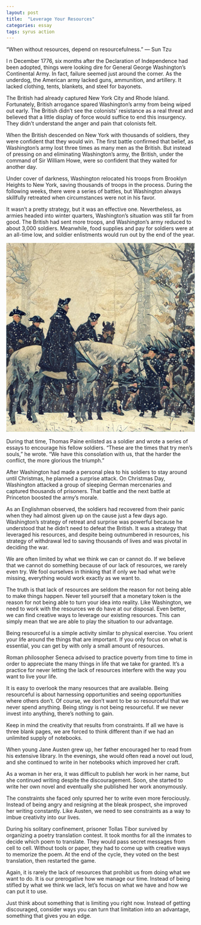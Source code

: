 ```yaml
---
layout: post
title:  "Leverage Your Resources"
categories: essay
tags: syrus action
---
```


“When without resources, depend on resourcefulness.”
— Sun Tzu

I n December 1776, six months after the Declaration of Independence had been adopted, things were looking dire for General George Washington’s Continental Army. In fact, failure seemed just around the corner. As the underdog, the American army lacked guns, ammunition, and artillery. It lacked clothing, tents, blankets, and steel for bayonets.

The British had already captured New York City and Rhode Island. Fortunately, British arrogance spared Washington’s army from being wiped out early. The British didn’t see the colonists’ resistance as a real threat and believed that a little display of force would suffice to end this insurgency. They didn’t understand the anger and pain that colonists felt.

When the British descended on New York with thousands of soldiers, they were confident that they would win. The first battle confirmed that belief, as Washington’s army lost three times as many men as the British. But instead of pressing on and eliminating Washington’s army, the British, under the command of Sir William Howe, were so confident that they waited for another day.

Under cover of darkness, Washington relocated his troops from Brooklyn Heights to New York, saving thousands of troops in the process. During the following weeks, there were a series of battles, but Washington always skillfully retreated when circumstances were not in his favor.

It wasn’t a pretty strategy, but it was an effective one. Nevertheless, as armies headed into winter quarters, Washington’s situation was still far from good. The British had sent more troops, and Washington’s army reduced to about 3,000 soldiers. Meanwhile, food supplies and pay for soldiers were at an all-time low, and soldier enlistments would run out by the end of the year.

<img src="/media/leverage-resources.jpg" />

During that time, Thomas Paine enlisted as a soldier and wrote a series of essays to encourage his fellow soldiers. “These are the times that try men’s souls,” he wrote. “We have this consolation with us, that the harder the conflict, the more glorious the triumph.”

After Washington had made a personal plea to his soldiers to stay around until Christmas, he planned a surprise attack. On Christmas Day, Washington attacked a group of sleeping German mercenaries and captured thousands of prisoners. That battle and the next battle at Princeton boosted the army’s morale.

As an Englishman observed, the soldiers had recovered from their panic when they had almost given up on the cause just a few days ago. Washington’s strategy of retreat and surprise was powerful because he understood that he didn’t need to defeat the British. It was a strategy that leveraged his resources, and despite being outnumbered in resources, his strategy of withdrawal led to saving thousands of lives and was pivotal in deciding the war.

We are often limited by what we think we can or cannot do. If we believe that we cannot do something because of our lack of resources, we rarely even try. We fool ourselves in thinking that if only we had what we’re missing, everything would work exactly as we want to.

The truth is that lack of resources are seldom the reason for not being able to make things happen. Never tell yourself that a monetary token is the reason for not being able to turn your idea into reality. Like Washington, we need to work with the resources we do have at our disposal. Even better, we can find creative ways to leverage our existing resources. This can simply mean that we are able to play the situation to our advantage.

Being resourceful is a simple activity similar to physical exercise. You orient your life around the things that are important. If you only focus on what is essential, you can get by with only a small amount of resources.

Roman philosopher Seneca advised to practice poverty from time to time in order to appreciate the many things in life that we take for granted. It’s a practice for never letting the lack of resources interfere with the way you want to live your life.

It is easy to overlook the many resources that are available. Being resourceful is about harnessing opportunities and seeing opportunities where others don’t. Of course, we don’t want to be so resourceful that we never spend anything. Being stingy is not being resourceful. If we never invest into anything, there’s nothing to gain.

Keep in mind the creativity that results from constraints. If all we have is three blank pages, we are forced to think different than if we had an unlimited supply of notebooks.

When young Jane Austen grew up, her father encouraged her to read from his extensive library. In the evenings, she would often read a novel out loud, and she continued to write in her notebooks which improved her craft.

As a woman in her era, it was difficult to publish her work in her name, but she continued writing despite the discouragement. Soon, she started to write her own novel and eventually she published her work anonymously.

The constraints she faced only spurred her to write even more ferociously. Instead of being angry and resigning at the bleak prospect, she improved her writing constantly. Like Austen, we need to see constraints as a way to imbue creativity into our lives.

During his solitary confinement, prisoner Tollas Tibor survived by organizing a poetry translation contest. It took months for all the inmates to decide which poem to translate. They would pass secret messages from cell to cell. Without tools or paper, they had to come up with creative ways to memorize the poem. At the end of the cycle, they voted on the best translation, then restarted the game.

Again, it is rarely the lack of resources that prohibit us from doing what we want to do. It is our prerogative how we manage our time. Instead of being stifled by what we think we lack, let’s focus on what we have and how we can put it to use.

Just think about something that is limiting you right now. Instead of getting discouraged, consider ways you can turn that limitation into an advantage, something that gives you an edge.
